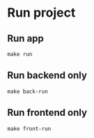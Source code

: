 # Run project

## Run app

```shell
make run
```

## Run backend only

```shell
make back-run
```

## Run frontend only

```shell
make front-run
```
